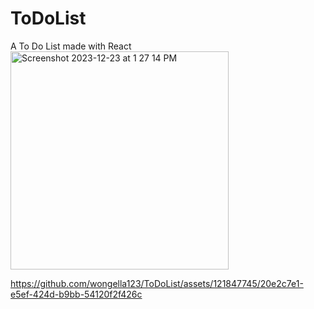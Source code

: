 # ToDoList

A To Do List made with React
<img width="349" alt="Screenshot 2023-12-23 at 1 27 14 PM" src="https://github.com/wongella123/ToDoList/assets/121847745/2bc2764d-22b6-47ee-bbd3-04cdee6fcea4">


https://github.com/wongella123/ToDoList/assets/121847745/20e2c7e1-e5ef-424d-b9bb-54120f2f426c

